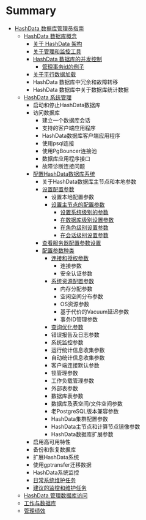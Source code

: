 # Summary

* [HashData 数据库管理员指南](README.md)
  * [HashData 数据库概念](hashdata-shu-ju-ku-gai-nian.md)
    * [关于 HashData 架构](hashdata-shu-ju-ku-gai-nian/guan-yu-hashdata-jia-gou.md)
    * [关于管理和监控工具](hashdata-shu-ju-ku-gai-nian/guan-yu-guan-li-he-jian-shi-gong-ju.md)
    * [HashData 数据库的并发控制](hashdata-shu-ju-ku-gai-nian/hashdata-shu-ju-ku-de-bing-fa-kong-zhi.md)
      * [管理事务id的例子](hashdata-shu-ju-ku-gai-nian/hashdata-shu-ju-ku-de-bing-fa-kong-zhi/guan-li-shi-wu-id-de-li-zi.md)
    * [关于平行数据加载](hashdata-shu-ju-ku-gai-nian/guan-yu-ping-xing-shu-ju-jia-zai.md)
    * HashData 数据库中冗余和故障转移
    * HashData 数据库中关于数据库统计数据
  * [HashData 系统管理](hashdata-xi-tong-guan-li.md)
    * 启动和停止HashData数据库
    * 访问数据库
      * 建立一个数据库会话
      * 支持的客户端应用程序
      * HashData数据库客户端应用程序
      * 使用psql连接
      * 使用PgBouncer连接池
      * 数据库应用程序接口
      * 故障诊断连接问题
    * [配置HashData数据库系统](hashdata-xi-tong-guan-li/pei-zhi-hashdata-shu-ju-ku-xi-tong.md)
      * 关于HashData数据库主节点和本地参数
      * [设置配置参数](hashdata-xi-tong-guan-li/pei-zhi-hashdata-shu-ju-ku-xi-tong/she-zhi-pei-zhi-can-shu.md)
        * 设置本地配置参数
        * [设置主节点的配置参数](hashdata-xi-tong-guan-li/pei-zhi-hashdata-shu-ju-ku-xi-tong/she-zhi-pei-zhi-can-shu/she-zhi-zhu-jie-dian-de-pei-zhi-can-shu.md)
          * [设置系统级别的参数](hashdata-xi-tong-guan-li/pei-zhi-hashdata-shu-ju-ku-xi-tong/she-zhi-pei-zhi-can-shu/she-zhi-zhu-jie-dian-de-pei-zhi-can-shu/she-zhi-xi-tong-ji-bie-de-can-shu.md)
          * [在数据库级别设置参数](hashdata-xi-tong-guan-li/pei-zhi-hashdata-shu-ju-ku-xi-tong/she-zhi-pei-zhi-can-shu/she-zhi-zhu-jie-dian-de-pei-zhi-can-shu/zai-shu-ju-ku-ji-bie-she-zhi-can-shu.md)
          * [在角色级别设置参数](hashdata-xi-tong-guan-li/pei-zhi-hashdata-shu-ju-ku-xi-tong/she-zhi-pei-zhi-can-shu/she-zhi-zhu-jie-dian-de-pei-zhi-can-shu/zai-jiao-se-ji-bie-she-zhi-can-shu.md)
          * [在会话级别设置参数](hashdata-xi-tong-guan-li/pei-zhi-hashdata-shu-ju-ku-xi-tong/she-zhi-pei-zhi-can-shu/she-zhi-zhu-jie-dian-de-pei-zhi-can-shu/zai-hui-hua-ji-bie-she-zhi-can-shu.md)
      * [查看服务器配置参数设置](hashdata-xi-tong-guan-li/pei-zhi-hashdata-shu-ju-ku-xi-tong/cha-kan-fu-wu-qi-pei-zhi-can-shu-she-zhi.md)
      * [配置参数种类](hashdata-xi-tong-guan-li/pei-zhi-hashdata-shu-ju-ku-xi-tong/pei-zhi-can-shu-zhong-lei.md)
        * [连接和授权参数](hashdata-xi-tong-guan-li/pei-zhi-hashdata-shu-ju-ku-xi-tong/pei-zhi-can-shu-zhong-lei/lian-jie-he-shou-quan-can-shu.md)
          * 连接参数
          * 安全认证参数
        * [系统资源配置参数](hashdata-xi-tong-guan-li/pei-zhi-hashdata-shu-ju-ku-xi-tong/pei-zhi-can-shu-zhong-lei/xi-tong-zi-yuan-pei-zhi-can-shu.md)
          * 内存分配参数
          * 空闲空间分布参数
          * OS资源参数
          * 基于代价的Vacuum延迟参数
          * 事务ID管理参数
        * [查询优化参数](hashdata-xi-tong-guan-li/pei-zhi-hashdata-shu-ju-ku-xi-tong/pei-zhi-can-shu-zhong-lei/cha-xun-you-hua-can-shu.md)
        * 错误报告及日志参数
        * 系统监控参数
        * 运行统计信息收集参数
        * 自动统计信息收集参数
        * 客户端连接默认参数
        * 锁管理参数
        * 工作负载管理参数
        * 外部表参数
        * 数据库表参数
        * 数据库及表空间/文件空间参数
        * 老PostgreSQL版本兼容参数
        * HashData集群配置参数
        * HashData主节点和计算节点镜像参数
        * HashData数据库扩展参数
    * 启用高可用特性
    * 备份和恢复数据库
    * 扩展HashData系统
    * 使用gptransfer迁移数据
    * HashData系统监控
    * [日常系统维护任务](hashdata-xi-tong-guan-li/ri-chang-xi-tong-wei-hu-ren-wu.md)
    * [建议的监控和维护任务](hashdata-xi-tong-guan-li/jian-yi-de-jian-kong-he-wei-hu-ren-wu.md)
  * [HashData 管理数据库访问](hashdata-guan-li-shu-ju-ku-fang-wen.md)
  * [工作与数据库](gong-zuo-yu-shu-ju-ku.md)
  * [管理绩效](guan-li-ji-xiao.md)

